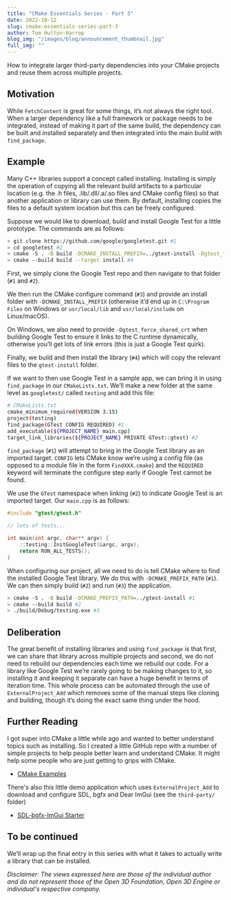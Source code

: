 ```yaml
---
title: "CMake Essentials Series - Part 3"
date: 2022-10-12
slug: cmake-essentials-series-part-3
author: Tom Hulton-Harrop
blog_img: "/images/blog/announcement_thumbnail.jpg"
full_img: ""
---
```


How to integrate larger third-party dependencies into your CMake projects and reuse them across multiple projects.

## Motivation

While `FetchContent` is great for some things, it’s not always the right tool. When a larger dependency like a full framework or package needs to be integrated, instead of making it part of the same build, the dependency can be built and installed separately and then integrated into the main build with `find_package`.

## Example

Many C++ libraries support a concept called installing. Installing is simply the operation of copying all the relevant build artifacts to a particular location (e.g. the .h files, .lib/.dll/.a/.so files and CMake config files) so that another application or library can use them. By default, installing copies the files to a default system location but this can be freely configured.

Suppose we would like to download, build and install Google Test for a little prototype. The commands are as follows:

```bash
> git clone https://github.com/google/googletest.git #1
> cd googletest #2
> cmake -S . -B build -DCMAKE_INSTALL_PREFIX=../gtest-install -Dgtest_force_shared_crt=ON #3
> cmake --build build --target install #4
```

First, we simply clone the Google Test repo and then navigate to that folder (`#1` and `#2`). 

We then run the CMake configure command (`#3`) and provide an install folder with `-DCMAKE_INSTALL_PREFIX` (otherwise it’d end up in `C:\Program Files` on Windows or `usr/local/lib` and `usr/local/include` on Linux/macOS). 

On Windows, we also need to provide `-Dgtest_force_shared_crt` when building Google Test to ensure it links to the C runtime dynamically, otherwise you’ll get lots of link errors (this is just a Google Test quirk). 

Finally, we build and then install the library (`#4`) which will copy the relevant files to the `gtest-install` folder.

If we want to then use Google Test in a sample app, we can bring it in using `find_package` in our `CMakeLists.txt`. We’ll make a new folder at the same level as `googletest/` called `testing` and add this file:

```bash
# CMakeLists.txt
cmake_minimum_required(VERSION 3.15)
project(testing)
find_package(GTest CONFIG REQUIRED) #1
add_executable(${PROJECT_NAME} main.cpp)
target_link_libraries(${PROJECT_NAME} PRIVATE GTest::gtest) #2
```

`find_package` (`#1`) will attempt to bring in the Google Test library as an imported target. `CONFIG` lets CMake know we’re using a config file (as opposed to a module file in the form `FindXXX.cmake`) and the `REQUIRED` keyword will terminate the configure step early if Google Test cannot be found. 

We use the `GTest` namespace when linking (`#2`) to indicate Google Test is an imported target. Our `main.cpp` is as follows:

```c++
#include "gtest/gtest.h"

// lots of tests...

int main(int argc, char** argv) {
    ::testing::InitGoogleTest(&argc, argv);
    return RUN_ALL_TESTS();
}
```

When configuring our project, all we need to do is tell CMake where to find the installed Google Test library. We do this with `-DCMAKE_PREFIX_PATH` (`#1`). We can then simply build (`#2`) and run (`#3`) the application.

```bash
> cmake -S . -B build -DCMAKE_PREFIX_PATH=../gtest-install #1
> cmake --build build #2
> ./build/Debug/testing.exe #3
```

## Deliberation

The great benefit of installing libraries and using `find_package` is that first, we can share that library across multiple projects and second, we do not need to rebuild our dependencies each time we rebuild our code. For a library like Google Test we’re rarely going to be making changes to it, so installing it and keeping it separate can have a huge benefit in terms of iteration time. This whole process can be automated through the use of `ExternalProject_Add` which removes some of the manual steps like cloning and building, though it’s doing the exact same thing under the hood.

## Further Reading

I got super into CMake a little while ago and wanted to better understand topics such as installing. So I created a little GitHub repo with a number of simple projects to help people better learn and understand CMake. It might help some people who are just getting to grips with CMake.

* [CMake Examples](https://github.com/pr0g/cmake-examples)

There's also this little demo application which uses `ExternalProject_Add` to download and configure SDL, bgfx and Dear ImGui (see the `third-party/` folder)

* [SDL-bgfx-ImGui Starter](https://github.com/pr0g/sdl-bgfx-imgui-starter)

## To be continued

We’ll wrap up the final entry in this series with what it takes to actually write a library that can be installed.

_Disclaimer: The views expressed here are those of the individual author and do not represent those of the Open 3D Foundation, Open 3D Engine or individual's respective company._